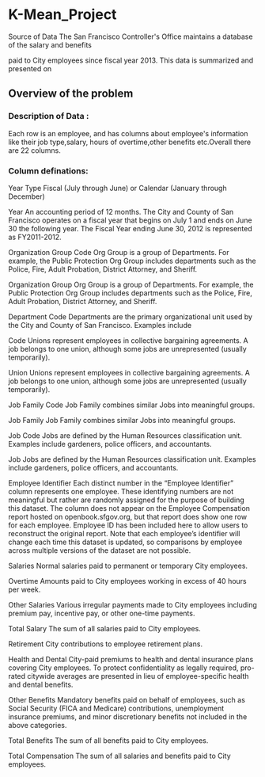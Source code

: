 # K-Mean_Project
Source of Data
The San Francisco Controller's Office maintains a database of the salary and benefits

paid to City employees since fiscal year 2013. This data is summarized and presented on

## Overview of the problem
### Description of Data :
Each row is an employee, and has columns about employee's information like their job type,salary, hours of overtime,other benefits etc.Overall there are 22 columns.

### Column definations:
Year Type Fiscal (July through June) or Calendar (January through December)

Year An accounting period of 12 months. The City and County of San Francisco operates on a fiscal year that begins on July 1 and ends on June 30 the following year. The Fiscal Year ending June 30, 2012 is represented as FY2011-2012.

Organization Group Code Org Group is a group of Departments. For example, the Public Protection Org Group includes departments such as the Police, Fire, Adult Probation, District Attorney, and Sheriff.

Organization Group Org Group is a group of Departments. For example, the Public Protection Org Group includes departments such as the Police, Fire, Adult Probation, District Attorney, and Sheriff.

Department Code Departments are the primary organizational unit used by the City and County of San Francisco. Examples include

Code Unions represent employees in collective bargaining agreements. A job belongs to one union, although some jobs are unrepresented (usually temporarily).

Union Unions represent employees in collective bargaining agreements. A job belongs to one union, although some jobs are unrepresented (usually temporarily).

Job Family Code Job Family combines similar Jobs into meaningful groups.

Job Family Job Family combines similar Jobs into meaningful groups.

Job Code Jobs are defined by the Human Resources classification unit. Examples include gardeners, police officers, and accountants.

Job Jobs are defined by the Human Resources classification unit. Examples include gardeners, police officers, and accountants.

Employee Identifier Each distinct number in the “Employee Identifier” column represents one employee. These identifying numbers are not meaningful but rather are randomly assigned for the purpose of building this dataset. The column does not appear on the Employee Compensation report hosted on openbook.sfgov.org, but that report does show one row for each employee. Employee ID has been included here to allow users to reconstruct the original report. Note that each employee’s identifier will change each time this dataset is updated, so comparisons by employee across multiple versions of the dataset are not possible.

Salaries Normal salaries paid to permanent or temporary City employees.

Overtime Amounts paid to City employees working in excess of 40 hours per week.

Other Salaries Various irregular payments made to City employees including premium pay, incentive pay, or other one-time payments.

Total Salary The sum of all salaries paid to City employees.

Retirement City contributions to employee retirement plans.

Health and Dental City-paid premiums to health and dental insurance plans covering City employees. To protect confidentiality as legally required, pro-rated citywide averages are presented in lieu of employee-specific health and dental benefits.

Other Benefits Mandatory benefits paid on behalf of employees, such as Social Security (FICA and Medicare) contributions, unemployment insurance premiums, and minor discretionary benefits not included in the above categories.

Total Benefits The sum of all benefits paid to City employees.

Total Compensation The sum of all salaries and benefits paid to City employees.
